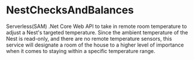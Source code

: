 # NestChecksAndBalances
Serverless(SAM) .Net Core Web API to take in remote room temperature to adjust a Nest's targeted temperature.  Since the ambient temperature of the Nest is read-only, and there are no remote temperature sensors, this service will designate a room of the house to a higher level of importance when it comes to staying within a specific temperature range.
